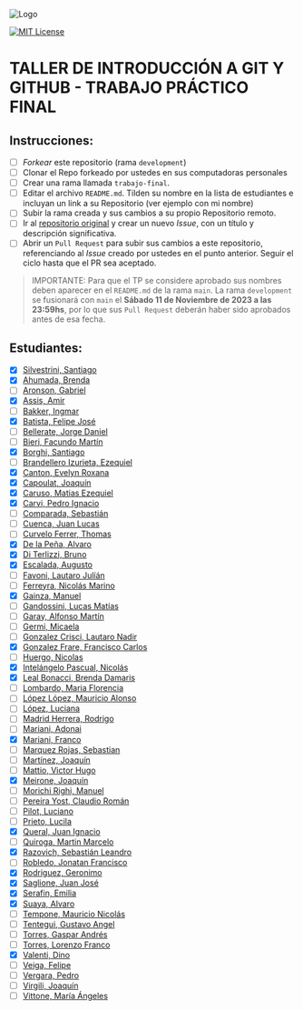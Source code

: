 ![Logo](https://www.austral.edu.ar/wp-content/uploads/2022/09/logo-md-austral-1.png?x63752)

[![MIT License](https://img.shields.io/badge/License-MIT-green.svg)](https://choosealicense.com/licenses/mit/)

# TALLER DE INTRODUCCIÓN A GIT Y GITHUB - TRABAJO PRÁCTICO FINAL

## Instrucciones:

- [ ] _Forkear_ este repositorio (rama `development`)
- [ ] Clonar el Repo forkeado por ustedes en sus computadoras personales
- [ ] Crear una rama llamada `trabajo-final`.
- [ ] Editar el archivo `README.md`. Tilden su nombre en la lista de estudiantes e incluyan un link a su Repositorio (ver ejemplo con mi nombre)
- [ ] Subir la rama creada y sus cambios a su propio Repositorio remoto.
- [ ] Ir al [repositorio original](https://github.com/santiagosilvestrini/git-github-tp-final-2023) y crear un nuevo _Issue_, con un título y descripción significativa.
- [ ] Abrir un `Pull Request` para subir sus cambios a este repositorio, referenciando al _Issue_ creado por ustedes en el punto anterior. Seguir el ciclo hasta que el PR sea aceptado.

> IMPORTANTE: Para que el TP se considere aprobado sus nombres deben aparecer en el `README.md` de la rama `main`. La rama `development` se fusionará con `main` el **Sábado 11 de Noviembre de 2023 a las 23:59hs**, por lo que sus `Pull Request` deberán haber sido aprobados antes de esa fecha.

## Estudiantes:

- [x] [Silvestrini, Santiago](https://github.com/santiagosilvestrini/git-github-tp-final-2023)
- [x] [Ahumada, Brenda](https://github.com/brendaahumada/git-github-tp-final-2023)
- [ ] [Aronson, Gabriel]()
- [x] [Assis, Amir](https://github.com/Amir448868/git-github-tp-final-2023)
- [ ] [Bakker, Ingmar]()
- [x] [Batista, Felipe José](https://github.com/felibatista/git-github-tp-final-2023)
- [ ] [Bellerate, Jorge Daniel]()
- [ ] [Bieri, Facundo Martín]()
- [x] [Borghi, Santiago](https://github.com/SantiagoBorghi/git-github-tp-final-2023)
- [ ] [Brandellero Izurieta, Ezequiel]()
- [x] [Canton, Evelyn Roxana](https://github.com/EveCanton/git-github-tp-final-2023)
- [x] [Capoulat, Joaquín](https://github.com/Joaquin274/git-github-tp-final-2023.git)
- [x] [Caruso, Matias Ezequiel](https://github.com/ezepachi/git-github-tp-final-2023)
- [x] [Carvi, Pedro Ignacio](https://github.com/pedrocarvi/git-github-tp-final-2023)
- [ ] [Comparada, Sebastián]()
- [ ] [Cuenca, Juan Lucas]()
- [ ] [Curvelo Ferrer, Thomas]()
- [x] [De la Peña, Alvaro](https://github.com/alvarodlp98/git-github-tp-final-2023.git)
- [x] [Di Terlizzi, Bruno](https://github.com/brunoDiter/git-github-tp-final-2023)
- [x] [Escalada, Augusto](https://github.com/AugustoEscalada/git-github-tp-final-2023)
- [ ] [Favoni, Lautaro Julíán]()
- [ ] [Ferreyra, Nicolás Marino]()
- [x] [Gainza, Manuel](https://github.com/Sallaks/git-github-tp-final-2023/tree/trabajo-final)
- [ ] [Gandossini, Lucas Matías]()
- [ ] [Garay, Alfonso Martín]()
- [ ] [Germi, Micaela]()
- [ ] [Gonzalez Crisci, Lautaro Nadir]()
- [X] [Gonzalez Frare, Francisco Carlos](https://github.com/technicolo/git-github-tp-final-2023)
- [ ] [Huergo, Nicolas]()
- [x] [Intelángelo Pascual, Nicolás](https://github.com/NicoIntelangelo/git-github-tp-final-2023.git)
- [x] [Leal Bonacci, Brenda Damaris](https://github.com/blealbonacci/git-github-tp-final-2023)
- [ ] [Lombardo, Maria Florencia]()
- [ ] [López López, Mauricio Alonso]()
- [ ] [López, Luciana]()
- [ ] [Madrid Herrera, Rodrigo]()
- [ ] [Mariani, Adonai]()
- [x] [Mariani, Franco](https://github.com/FrancoMariani1/git-github-tp-final-2023.git)
- [ ] [Marquez Rojas, Sebastian]()
- [ ] [Martínez, Joaquín]()
- [ ] [Mattio, Victor Hugo]()
- [x] [Meirone, Joaquín](https://github.com/JoakoMeirone72/git-github-tp-final-2023)
- [ ] [Morichi Righi, Manuel]()
- [ ] [Pereira Yost, Claudio Román]()
- [ ] [Pilot, Luciano]()
- [ ] [Prieto, Lucila]()
- [x] [Queral, Juan Ignacio](https://github.com/JuaniQueral/git-github-tp-final-2023)
- [ ] [Quiroga, Martin Marcelo]()
- [x] [Razovich, Sebastián Leandro](https://github.com/SebaRazo/git-github-tp-final-2023.git)
- [ ] [Robledo, Jonatan Francisco]()
- [x] [Rodriguez, Geronimo](https://github.com/gerorodriguez/git-github-tp-final-2023)
- [x] [Saglione, Juan José](https://github.com/JuanSaglione/git-github-tp-final-2023.git)
- [x] [Serafin, Emilia](https://github.com/emiliaserafin1/git-github-tp-final-2023)
- [x] [Suaya, Alvaro](https://github.com/Godwit2110/git-github-tp-final-2023/tree/trabajo-final)
- [ ] [Tempone, Mauricio Nicolás]()
- [ ] [Tentegui, Gustavo Angel]()
- [ ] [Torres, Gaspar Andrés]()
- [ ] [Torres, Lorenzo Franco]()
- [x] [Valenti, Dino](https://github.com/DinoValent/git-github-tp-final-2023#estudiantes)
- [ ] [Veiga, Felipe]()
- [ ] [Vergara, Pedro]()
- [ ] [Virgili, Joaquín]()
- [ ] [Vittone, María Ángeles]()
